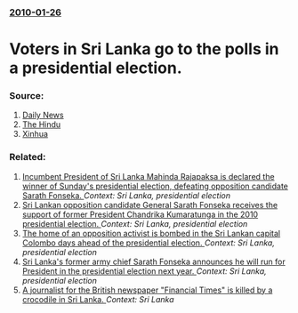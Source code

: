 ### [2010-01-26](/news/2010/01/26/index.md)

# Voters in Sri Lanka go to the polls in a presidential election. 




### Source:

1. [Daily News](http://www.dailynews.lk/2010/01/26/pol01.asp)
2. [The Hindu](http://beta.thehindu.com/news/international/article94934.ece)
3. [Xinhua](http://news.xinhuanet.com/english2010/world/2010-01/26/c_13151011.htm)

### Related:

1. [Incumbent President of Sri Lanka Mahinda Rajapaksa is declared the winner of Sunday's presidential election, defeating opposition candidate Sarath Fonseka. ](/news/2010/01/27/incumbent-president-of-sri-lanka-mahinda-rajapaksa-is-declared-the-winner-of-sunday-s-presidential-election-defeating-opposition-candidate.md) _Context: Sri Lanka, presidential election_
2. [Sri Lankan opposition candidate General Sarath Fonseka receives the support of former President Chandrika Kumaratunga in the 2010 presidential election. ](/news/2010/01/24/sri-lankan-opposition-candidate-general-sarath-fonseka-receives-the-support-of-former-president-chandrika-kumaratunga-in-the-2010-presidenti.md) _Context: Sri Lanka, presidential election_
3. [The home of an opposition activist is bombed in the Sri Lankan capital Colombo days ahead of the presidential election. ](/news/2010/01/22/the-home-of-an-opposition-activist-is-bombed-in-the-sri-lankan-capital-colombo-days-ahead-of-the-presidential-election.md) _Context: Sri Lanka, presidential election_
4. [ Sri Lanka's former army chief Sarath Fonseka announces he will run for President in the presidential election next year. ](/news/2009/11/28/sri-lanka-s-former-army-chief-sarath-fonseka-announces-he-will-run-for-president-in-the-presidential-election-next-year.md) _Context: Sri Lanka, presidential election_
5. [A journalist for the British newspaper "Financial Times" is killed by a crocodile in Sri Lanka. ](/news/2017/09/15/a-journalist-for-the-british-newspaper-financial-times-is-killed-by-a-crocodile-in-sri-lanka.md) _Context: Sri Lanka_
